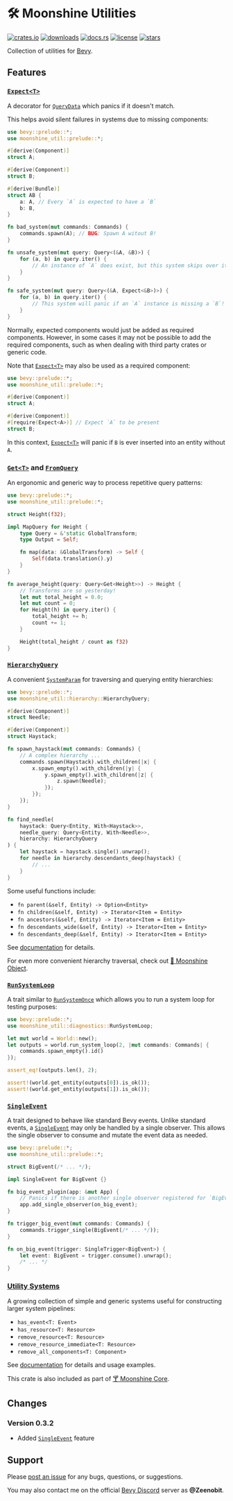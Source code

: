 # 🛠️ Moonshine Utilities

[![crates.io](https://img.shields.io/crates/v/moonshine-util)](https://crates.io/crates/moonshine-util)
[![downloads](https://img.shields.io/crates/dr/moonshine-util?label=downloads)](https://crates.io/crates/moonshine-util)
[![docs.rs](https://docs.rs/moonshine-util/badge.svg)](https://docs.rs/moonshine-util)
[![license](https://img.shields.io/crates/l/moonshine-util)](https://github.com/Zeenobit/moonshine_util/blob/main/LICENSE)
[![stars](https://img.shields.io/github/stars/Zeenobit/moonshine_util)](https://github.com/Zeenobit/moonshine_util)

Collection of utilities for [Bevy](https://github.com/bevyengine/bevy).

## Features

### [`Expect<T>`]

A decorator for [`QueryData`](https://docs.rs/bevy/latest/bevy/ecs/query/trait.QueryData.html) which panics if it doesn't match.

This helps avoid silent failures in systems due to missing components:

```rust
use bevy::prelude::*;
use moonshine_util::prelude::*;

#[derive(Component)]
struct A;

#[derive(Component)]
struct B;

#[derive(Bundle)]
struct AB {
    a: A, // Every `A` is expected to have a `B`
    b: B,
}

fn bad_system(mut commands: Commands) {
    commands.spawn(A); // BUG: Spawn A witout B!
}

fn unsafe_system(mut query: Query<(&A, &B)>) {
    for (a, b) in query.iter() {
        // An instance of `A` does exist, but this system skips over it silently!
    }
}

fn safe_system(mut query: Query<(&A, Expect<&B>)>) {
    for (a, b) in query.iter() {
        // This system will panic if an `A` instance is missing a `B`!
    }
}
```

Normally, expected components would just be added as required components. However, in some cases it may not be possible
to add the required components, such as when dealing with third party crates or generic code.

Note that [`Expect<T>`] may also be used as a required component:

```rust
use bevy::prelude::*;
use moonshine_util::prelude::*;

#[derive(Component)]
struct A;

#[derive(Component)]
#[require(Expect<A>)] // Expect `A` to be present
struct B;
```

In this context, [`Expect<T>`] will panic if `B` is ever inserted into an entity without `A`.

### [`Get<T>`] and [`FromQuery`]

An ergonomic and generic way to process repetitive query patterns:

```rust
use bevy::prelude::*;
use moonshine_util::prelude::*;

struct Height(f32);

impl MapQuery for Height {
    type Query = &'static GlobalTransform;
    type Output = Self;

    fn map(data: &GlobalTransform) -> Self {
        Self(data.translation().y)
    }
}

fn average_height(query: Query<Get<Height>>) -> Height {
    // Transforms are so yesterday!
    let mut total_height = 0.0;
    let mut count = 0;
    for Height(h) in query.iter() {
        total_height += h;
        count += 1;
    }

    Height(total_height / count as f32)
}
```

### [`HierarchyQuery`]

A convenient [`SystemParam`](https://docs.rs/bevy/latest/bevy/ecs/system/trait.SystemParam.html) for traversing and querying entity hierarchies:

```rust
use bevy::prelude::*;
use moonshine_util::hierarchy::HierarchyQuery;

#[derive(Component)]
struct Needle;

#[derive(Component)]
struct Haystack;

fn spawn_haystack(mut commands: Commands) {
    // A complex hierarchy ...
    commands.spawn(Haystack).with_children(|x| {
        x.spawn_empty().with_children(|y| {
            y.spawn_empty().with_children(|z| {
                z.spawn(Needle);
            });
        });
    });
}

fn find_needle(
    haystack: Query<Entity, With<Haystack>>,
    needle_query: Query<Entity, With<Needle>>,
    hierarchy: HierarchyQuery
) {
    let haystack = haystack.single().unwrap();
    for needle in hierarchy.descendants_deep(haystack) {
        // ...
    }
}
```

Some useful functions include:

- `fn parent(&self, Entity) -> Option<Entity>`
- `fn children(&self, Entity) -> Iterator<Item = Entity>`
- `fn ancestors(&self, Entity) -> Iterator<Item = Entity>`
- `fn descendants_wide(&self, Entity) -> Iterator<Item = Entity>`
- `fn descendants_deep(&self, Entity) -> Iterator<Item = Entity>`

See [documentation][`HierarchyQuery`] for details.

For even more convenient hierarchy traversal, check out [🌴 Moonshine Object](https://github.com/Zeenobit/moonshine_object).

### [`RunSystemLoop`]

A trait similar to [`RunSystemOnce`](https://docs.rs/bevy/latest/bevy/ecs/system/trait.RunSystemOnce.html) which allows you to run a system loop for testing purposes:

```rust
use bevy::prelude::*;
use moonshine_util::diagnostics::RunSystemLoop;

let mut world = World::new();
let outputs = world.run_system_loop(2, |mut commands: Commands| {
    commands.spawn_empty().id()
});

assert_eq!(outputs.len(), 2);

assert!(world.get_entity(outputs[0]).is_ok());
assert!(world.get_entity(outputs[1]).is_ok());
```

### [`SingleEvent`]

A trait designed to behave like standard Bevy events. Unlike standard events, a [`SingleEvent`] may only be handled by a single observer.
This allows the single observer to consume and mutate the event data as needed.

```rust
use bevy::prelude::*;
use moonshine_util::prelude::*;

struct BigEvent(/* ... */);

impl SingleEvent for BigEvent {}

fn big_event_plugin(app: &mut App) {
    // Panics if there is another single observer registered for `BigEvent`:
    app.add_single_observer(on_big_event);
}

fn trigger_big_event(mut commands: Commands) {
    commands.trigger_single(BigEvent(/* ... */));
}

fn on_big_event(trigger: SingleTrigger<BigEvent>) {
    let event: BigEvent = trigger.consume().unwrap();
    /* ... */
}

```

### [Utility Systems](https://docs.rs/moonshine-util/latest/moonshine_util/system/index.html)

A growing collection of simple and generic systems useful for constructing larger system pipelines:

- `has_event<T: Event>`
- `has_resource<T: Resource>`
- `remove_resource<T: Resource>`
- `remove_resource_immediate<T: Resource>`
- `remove_all_components<T: Component>`

See [documentation](https://docs.rs/moonshine-util/latest/moonshine_util/system/index.html) for details and usage examples.

This crate is also included as part of [🍸 Moonshine Core](https://github.com/Zeenobit/moonshine_core).

## Changes

### Version 0.3.2

- Added [`SingleEvent`] feature

## Support

Please [post an issue](https://github.com/Zeenobit/moonshine_util/issues/new) for any bugs, questions, or suggestions.

You may also contact me on the official [Bevy Discord](https://discord.gg/bevy) server as **@Zeenobit**.

[`Expect<T>`]:https://docs.rs/moonshine-util/latest/moonshine_util/expect/struct.Expect.html
[`Get<T>`]:https://docs.rs/moonshine-util/latest/moonshine_util/query/struct.Get.html
[`FromQuery`]:https://docs.rs/moonshine-util/latest/moonshine_util/query/trait.FromQuery.html
[`HierarchyQuery`]:https://docs.rs/moonshine-util/latest/moonshine_util/hierarchy/struct.HierarchyQuery.html
[`RunSystemLoop`]:https://docs.rs/moonshine-util/latest/moonshine_util/diagnostics/trait.RunSystemLoop.html
[`SingleEvent`]:https://docs.rs/moonshine-util/latest/moonshine_util/event/struct.SingleEvent.html